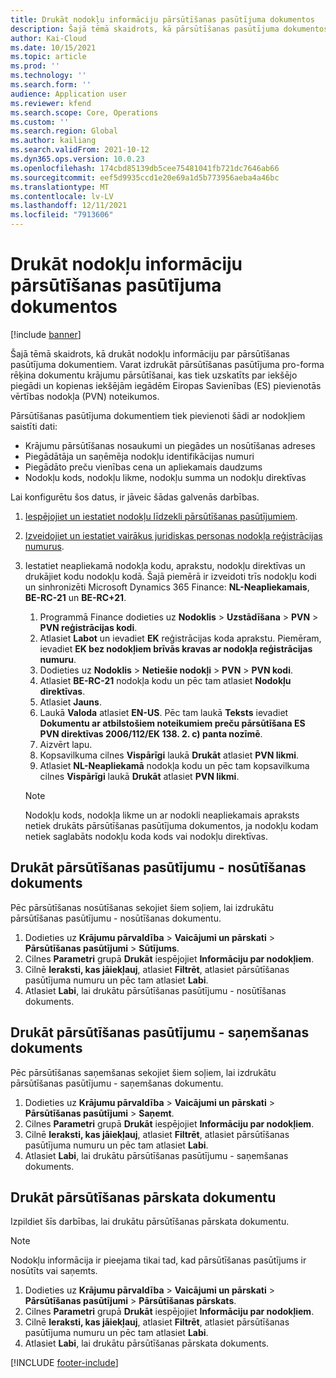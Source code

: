 ```yaml
---
title: Drukāt nodokļu informāciju pārsūtīšanas pasūtījuma dokumentos
description: Šajā tēmā skaidrots, kā pārsūtīšanas pasūtījuma dokumentos var drukāt nodokļu informāciju, ko nosaka nodokļu aprēķināšanas pakalpojums.
author: Kai-Cloud
ms.date: 10/15/2021
ms.topic: article
ms.prod: ''
ms.technology: ''
ms.search.form: ''
audience: Application user
ms.reviewer: kfend
ms.search.scope: Core, Operations
ms.custom: ''
ms.search.region: Global
ms.author: kailiang
ms.search.validFrom: 2021-10-12
ms.dyn365.ops.version: 10.0.23
ms.openlocfilehash: 174cbd85139db5cee75481041fb721dc7646ab66
ms.sourcegitcommit: eef5d9935ccd1e20e69a1d5b773956aeba4a46bc
ms.translationtype: MT
ms.contentlocale: lv-LV
ms.lasthandoff: 12/11/2021
ms.locfileid: "7913606"
---
```

# <a name="print-tax-information-on-transfer-order-documents"></a>Drukāt nodokļu informāciju pārsūtīšanas pasūtījuma dokumentos

[!include [banner](../../includes/banner.md)]

Šajā tēmā skaidrots, kā drukāt nodokļu informāciju par pārsūtīšanas pasūtījuma dokumentiem. Varat izdrukāt pārsūtīšanas pasūtījuma pro-forma rēķina dokumentu krājumu pārsūtīšanai, kas tiek uzskatīts par iekšējo piegādi un kopienas iekšējām iegādēm Eiropas Savienības (ES) pievienotās vērtības nodokļa (PVN) noteikumos. 

Pārsūtīšanas pasūtījuma dokumentiem tiek pievienoti šādi ar nodokļiem saistīti dati:

- Krājumu pārsūtīšanas nosaukumi un piegādes un nosūtīšanas adreses
- Piegādātāja un saņēmēja nodokļu identifikācijas numuri
- Piegādāto preču vienības cena un apliekamais daudzums
- Nodokļu kods, nodokļu likme, nodokļu summa un nodokļu direktīvas

Lai konfigurētu šos datus, ir jāveic šādas galvenās darbības.

1. [Iespējojiet un iestatiet nodokļu līdzekli pārsūtīšanas pasūtījumiem](tasks/Tax-feature-support-for-transfer-order.md).
2. [Izveidojiet un iestatiet vairākus juridiskas personas nodokļa reģistrācijas numurus](emea-multiple-vat-registration-numbers.md).
3. Iestatiet neapliekamā nodokļa kodu, aprakstu, nodokļu direktīvas un drukājiet kodu nodokļu kodā. Šajā piemērā ir izveidoti trīs nodokļu kodi un sinhronizēti Microsoft Dynamics 365 Finance: **NL-Neapliekamais**, **BE-RC-21** un **BE-RC+21**.

    1. Programmā Finance dodieties uz **Nodoklis** \> **Uzstādīšana** \> **PVN** \> **PVN reģistrācijas kodi**.
    2. Atlasiet **Labot** un ievadiet **EK** reģistrācijas koda aprakstu. Piemēram, ievadiet **EK bez nodokļiem brīvās kravas ar nodokļa reģistrācijas numuru**.
    3. Dodieties uz **Nodoklis** \> **Netiešie nodokļi** \> **PVN** \> **PVN kodi**.
    4. Atlasiet **BE-RC-21** nodokļa kodu un pēc tam atlasiet **Nodokļu direktīvas**.
    5. Atlasiet **Jauns**.
    6. Laukā **Valoda** atlasiet **EN-US**. Pēc tam laukā **Teksts** ievadiet **Dokumentu ar atbilstošiem noteikumiem preču pārsūtīšana ES PVN direktīvas 2006/112/EK 138. 2. c) panta nozīmē**.
    7. Aizvērt lapu.
    8. Kopsavilkuma cilnes **Vispārīgi** laukā **Drukāt** atlasiet **PVN likmi**.
    8. Atlasiet **NL-Neapliekamā** nodokļa kodu un pēc tam kopsavilkuma cilnes **Vispārīgi** laukā **Drukāt** atlasiet **PVN likmi**.

    > [!NOTE] 
    > Nodokļu kods, nodokļa likme un ar nodokli neapliekamais apraksts netiek drukāts pārsūtīšanas pasūtījuma dokumentos, ja nodokļu kodam netiek saglabāts nodokļu koda kods vai nodokļu direktīvas.

## <a name="print-the-transfer-order---shipment-document"></a>Drukāt pārsūtīšanas pasūtījumu - nosūtīšanas dokuments

Pēc pārsūtīšanas nosūtīšanas sekojiet šiem soļiem, lai izdrukātu pārsūtīšanas pasūtījumu - nosūtīšanas dokumentu.

1. Dodieties uz **Krājumu pārvaldība** \> **Vaicājumi un pārskati** \> **Pārsūtīšanas pasūtījumi** \> **Sūtījums**.
2. Cilnes **Parametri** grupā **Drukāt** iespējojiet **Informāciju par nodokļiem**.
3. Cilnē **Ieraksti, kas jāiekļauj**, atlasiet **Filtrēt**, atlasiet pārsūtīšanas pasūtījuma numuru un pēc tam atlasiet **Labi**.
4. Atlasiet **Labi**, lai drukātu pārsūtīšanas pasūtījumu - nosūtīšanas dokuments.

## <a name="print-the-transfer-order---receipt-document"></a>Drukāt pārsūtīšanas pasūtījumu - saņemšanas dokuments

Pēc pārsūtīšanas saņemšanas sekojiet šiem soļiem, lai izdrukātu pārsūtīšanas pasūtījumu - saņemšanas dokumentu.

1. Dodieties uz **Krājumu pārvaldība** \> **Vaicājumi un pārskati** \> **Pārsūtīšanas pasūtījumi** \> **Saņemt**.
2. Cilnes **Parametri** grupā **Drukāt** iespējojiet **Informāciju par nodokļiem**.
3. Cilnē **Ieraksti, kas jāiekļauj**, atlasiet **Filtrēt**, atlasiet pārsūtīšanas pasūtījuma numuru un pēc tam atlasiet **Labi**.
4. Atlasiet **Labi**, lai drukātu pārsūtīšanas pasūtījumu - saņemšanas dokuments.

## <a name="print-the-transfer-overview-document"></a>Drukāt pārsūtīšanas pārskata dokumentu

Izpildiet šīs darbības, lai drukātu pārsūtīšanas pārskata dokumentu.

> [!NOTE]
> Nodokļu informācija ir pieejama tikai tad, kad pārsūtīšanas pasūtījums ir nosūtīts vai saņemts.

1. Dodieties uz **Krājumu pārvaldība** \> **Vaicājumi un pārskati** \> **Pārsūtīšanas pasūtījumi** \> **Pārsūtīšanas pārskats**.
2. Cilnes **Parametri** grupā **Drukāt** iespējojiet **Informāciju par nodokļiem**.
3. Cilnē **Ieraksti, kas jāiekļauj**, atlasiet **Filtrēt**, atlasiet pārsūtīšanas pasūtījuma numuru un pēc tam atlasiet **Labi**.
4. Atlasiet **Labi**, lai drukātu pārsūtīšanas pārskata dokuments.

[!INCLUDE [footer-include](../../includes/footer-banner.md)]
